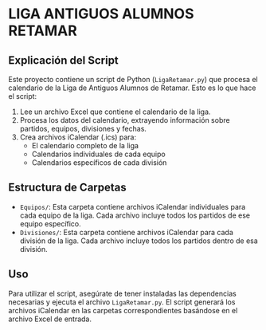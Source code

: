 # LIGA ANTIGUOS ALUMNOS RETAMAR

## Explicación del Script

Este proyecto contiene un script de Python (`LigaRetamar.py`) que procesa el calendario de la Liga de Antiguos Alumnos de Retamar. Esto es lo que hace el script:

1. Lee un archivo Excel que contiene el calendario de la liga.
2. Procesa los datos del calendario, extrayendo información sobre partidos, equipos, divisiones y fechas.
3. Crea archivos iCalendar (.ics) para:
   - El calendario completo de la liga
   - Calendarios individuales de cada equipo
   - Calendarios específicos de cada división

## Estructura de Carpetas

- `Equipos/`: Esta carpeta contiene archivos iCalendar individuales para cada equipo de la liga. Cada archivo incluye todos los partidos de ese equipo específico.
- `Divisiones/`: Esta carpeta contiene archivos iCalendar para cada división de la liga. Cada archivo incluye todos los partidos dentro de esa división.

## Uso

Para utilizar el script, asegúrate de tener instaladas las dependencias necesarias y ejecuta el archivo `LigaRetamar.py`. El script generará los archivos iCalendar en las carpetas correspondientes basándose en el archivo Excel de entrada.

